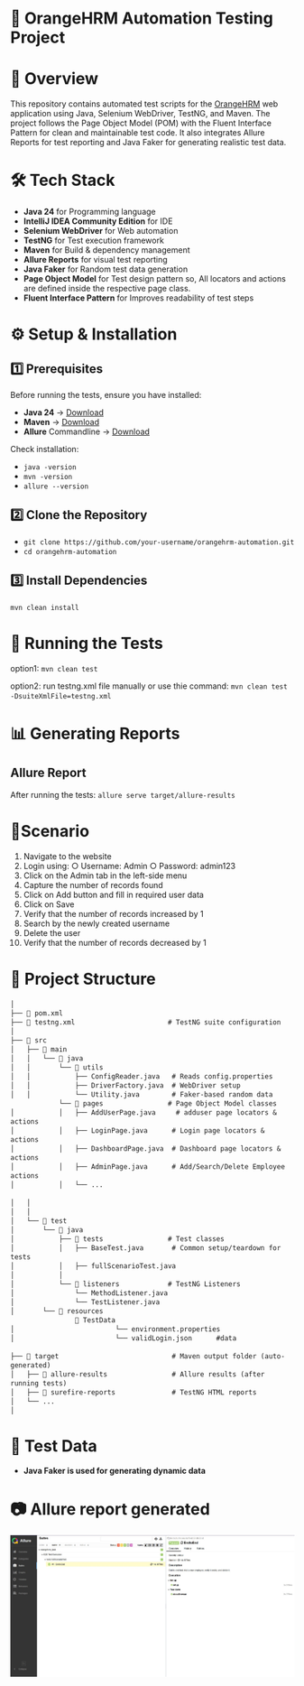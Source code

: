 # 📌 OrangeHRM Automation Testing Project
# 📖 Overview

This repository contains automated test scripts for the [OrangeHRM](https://opensource-demo.orangehrmlive.com/web/index.php/auth/login) web application using Java, Selenium WebDriver, TestNG, and Maven.
The project follows the Page Object Model (POM) with the Fluent Interface Pattern for clean and maintainable test code.
It also integrates Allure Reports for test reporting and Java Faker for generating realistic test data.

# 🛠 Tech Stack
- **Java 24** for Programming language
- **IntelliJ IDEA Community Edition** for IDE
- **Selenium WebDriver** for Web automation
- **TestNG** for Test execution framework
- **Maven** for Build & dependency management
- **Allure Reports** for visual test reporting
- **Java Faker** for Random test data generation
- **Page Object Model**	for Test design pattern so, All locators and actions are defined inside the respective page class.
- **Fluent Interface Pattern** for Improves readability of test steps

# ⚙️ Setup & Installation
## 1️⃣ Prerequisites
Before running the tests, ensure you have installed:
- **Java 24** → [Download](https://www.oracle.com/java/technologies/javase/jdk24-archive-downloads.html)
- **Maven** → [Download](https://maven.apache.org/)
- **Allure** Commandline → [Download](https://docs.qameta.io/allure/#_installing_a_commandline)

Check installation:
- ```java -version```
- ```mvn -version```
- ```allure --version ```

## 2️⃣ Clone the Repository
- ```git clone https://github.com/your-username/orangehrm-automation.git```
- ```cd orangehrm-automation```

## 3️⃣ Install Dependencies
```mvn clean install```

# 🚀 Running the Tests
option1:
```mvn clean test```

option2: run testng.xml file manually or use thie command:
```mvn clean test -DsuiteXmlFile=testng.xml```

# 📊 Generating Reports
## Allure Report
After running the tests:
```allure serve target/allure-results```

# 🔄Scenario
1. Navigate to the website
2. Login using:
○ Username: Admin
○ Password: admin123
3. Click on the Admin tab in the left-side menu
4. Capture the number of records found
5. Click on Add button and fill in required user data
6. Click on Save
7. Verify that the number of records increased by 1
8. Search by the newly created username
9. Delete the user
10. Verify that the number of records decreased by 1

# 📂 Project Structure
```orangehrm-automation/
│
├── 📜 pom.xml                          
├── 📜 testng.xml                       # TestNG suite configuration                       
│
├── 📂 src
│   ├── 📂 main
│   │   └── 📂 java
│   │       └── 📂 utils
│   │           ├── ConfigReader.java   # Reads config.properties
│   │           ├── DriverFactory.java  # WebDriver setup 
│   │           └── Utility.java        # Faker-based random data
            └── 📂 pages                # Page Object Model classes
│           │   ├── AddUserPage.java     # adduser page locators & actions
│           │   ├── LoginPage.java      # Login page locators & actions
│           │   ├── DashboardPage.java  # Dashboard page locators & actions
│           │   ├── AdminPage.java      # Add/Search/Delete Employee actions
│           │   └── ...

│   │          
│   │
│   └── 📂 test
│       └── 📂 java
│           ├── 📂 tests                # Test classes
│           │   ├── BaseTest.java       # Common setup/teardown for tests
│           │   ├── fullScenarioTest.java     
│           │
│           └── 📂 listeners            # TestNG Listeners
│               └── MethodListener.java   
│               └── TestListener.java    
│       └── 📂 resources
                📂 TestData            
│                         └── environment.properties     
│                         └── validLogin.json      #data  

├── 📂 target                            # Maven output folder (auto-generated)
│   ├── 📂 allure-results                # Allure results (after running tests)
│   ├── 📂 surefire-reports              # TestNG HTML reports
│   └── ...
│
```
# 🔄 Test Data
- **Java Faker is used for generating dynamic data**

# 📷 Allure report generated
<div>
 <img  src="allure report.jpg" />
 </div>
